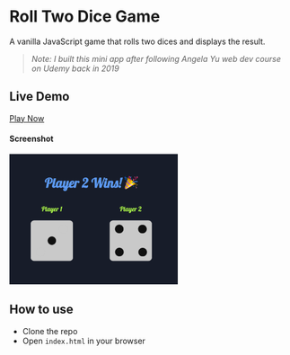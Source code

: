 # Roll Two Dice Game

A vanilla JavaScript game that rolls two dices and displays the result.

> _Note: I built this mini app after following Angela Yu web dev course on Udemy back in 2019_

## Live Demo

[Play Now](https://emanuelefavero.github.io/roll-two-dice/)

#### Screenshot

<img src="screenshot.png" alt="screenshot" width="300">

## How to use

- Clone the repo
- Open `index.html` in your browser
